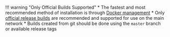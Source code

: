 !!! warning "Only Official Builds Supported"
	* The fastest and most recommended method of installation is through [Docker management](/running-a-node/node-setup)
	* Only [official release builds](/integration-guides/build-options#official-release-builds) are recommended and supported for use on the main network
	* Builds created from git should be done using the `master` branch or available release tags